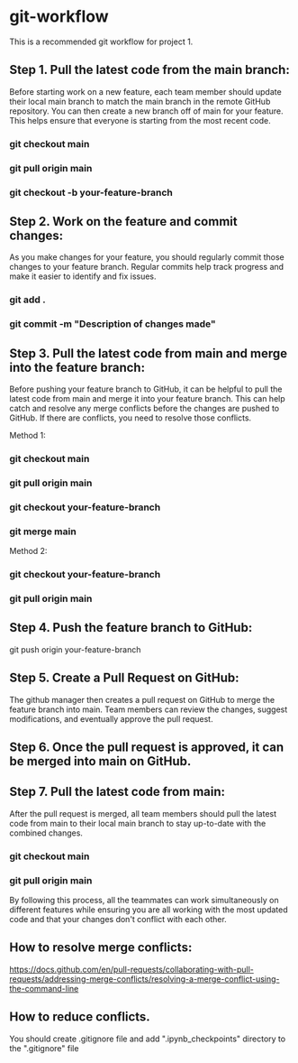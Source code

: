 # git-workflow
This is a recommended git workflow for project 1. 

## Step 1. Pull the latest code from the main branch:
Before starting work on a new feature, each team member should update their local main branch to match the main branch in the remote GitHub repository. You can then create a new branch off of main for your feature. This helps ensure that everyone is starting from the most recent code.

### git checkout main
### git pull origin main
### git checkout -b your-feature-branch

## Step 2. Work on the feature and commit changes:
As you make changes for your feature, you should regularly commit those changes to your feature branch. Regular commits help track progress and make it easier to identify and fix issues.

### git add .
### git commit -m "Description of changes made"

## Step 3. Pull the latest code from main and merge into the feature branch:
Before pushing your feature branch to GitHub, it can be helpful to pull the latest code from main and merge it into your feature branch. This can help catch and resolve any merge conflicts before the changes are pushed to GitHub. If there are conflicts, you need to resolve those conflicts.

Method 1:
### git checkout main
### git pull origin main
### git checkout your-feature-branch
### git merge main
Method 2:
### git checkout your-feature-branch
### git pull origin main

## Step 4. Push the feature branch to GitHub:
git push origin your-feature-branch

## Step 5. Create a Pull Request on GitHub:
The github manager then creates a pull request on GitHub to merge the feature branch into main. Team members can review the changes, suggest modifications, and eventually approve the pull request.

## Step 6. Once the pull request is approved, it can be merged into main on GitHub.

## Step 7. Pull the latest code from main:
After the pull request is merged, all team members should pull the latest code from main to their local main branch to stay up-to-date with the combined changes.
### git checkout main
### git pull origin main

By following this process, all the teammates can work simultaneously on different features while ensuring you are all working with the most updated code and that your changes don't conflict with each other.

## How to resolve merge conflicts:
https://docs.github.com/en/pull-requests/collaborating-with-pull-requests/addressing-merge-conflicts/resolving-a-merge-conflict-using-the-command-line

## How to reduce conflicts. 
You should create .gitignore file and add ".ipynb_checkpoints" directory to the ".gitignore" file
